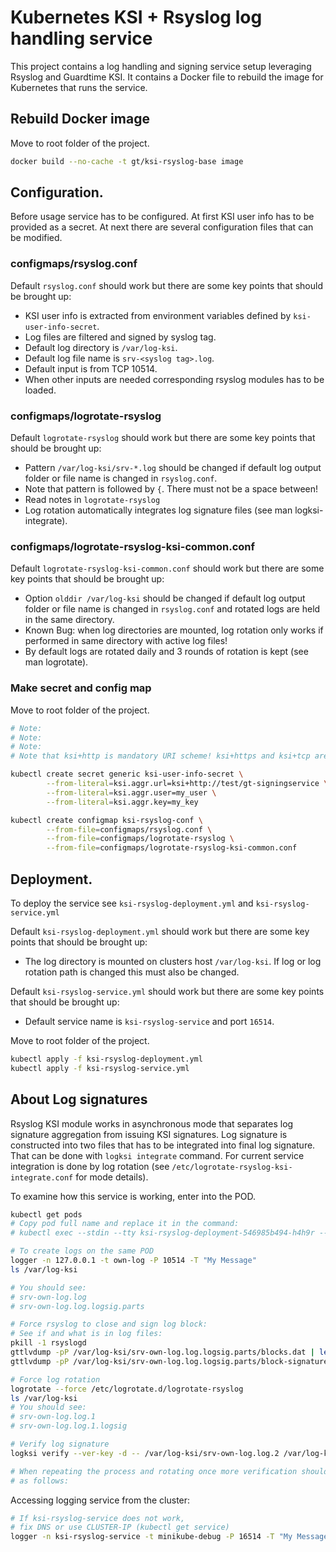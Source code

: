 # Kubernetes KSI + Rsyslog log handling service

This project contains a log handling and signing service setup leveraging Rsyslog and Guardtime KSI. It contains a Docker file to rebuild the image for Kubernetes that runs the service.

## Rebuild Docker image
Move to root folder of the project.
```sh
docker build --no-cache -t gt/ksi-rsyslog-base image
```

## Configuration.
Before usage service has to be configured. At first KSI user info has to be provided as a secret. At next there are several configuration files that can be modified.


### configmaps/rsyslog.conf
Default `rsyslog.conf` should work but there are some key points that should be brought up:
 - KSI user info is extracted from environment variables defined by `ksi-user-info-secret`.
 - Log files are filtered and signed by syslog tag.
 - Default log directory is `/var/log-ksi`.
 - Default log file name is `srv-<syslog tag>.log`.
 - Default input is from TCP 10514.
 - When other inputs are needed corresponding rsyslog modules has to be loaded.

### configmaps/logrotate-rsyslog
Default `logrotate-rsyslog` should work but there are some key points that should be brought up:
 - Pattern `/var/log-ksi/srv-*.log` should be changed if default log output folder or file name is changed in `rsyslog.conf`.
 - Note that pattern is followed by `{`. There must not be a space between!
 - Read notes in `logrotate-rsyslog`
 - Log rotation automatically integrates log signature files (see man logksi-integrate).

### configmaps/logrotate-rsyslog-ksi-common.conf
Default `logrotate-rsyslog-ksi-common.conf` should work but there are some key points that should be brought up:
 - Option `olddir /var/log-ksi` should be changed if default log output folder or file name is changed in `rsyslog.conf` and rotated logs are held in the same directory.
 - Known Bug: when log directories are mounted, log rotation only works if performed in same directory with active log files!
 - By default logs are rotated daily and 3 rounds of rotation is kept (see man logrotate).

### Make secret and config map
 
Move to root folder of the project.
```sh
# Note:
# Note:
# Note:
# Note that ksi+http is mandatory URI scheme! ksi+https and ksi+tcp are the only alternatives.

kubectl create secret generic ksi-user-info-secret \
        --from-literal=ksi.aggr.url=ksi+http://test/gt-signingservice \
        --from-literal=ksi.aggr.user=my_user \
        --from-literal=ksi.aggr.key=my_key

kubectl create configmap ksi-rsyslog-conf \
        --from-file=configmaps/rsyslog.conf \
        --from-file=configmaps/logrotate-rsyslog \
        --from-file=configmaps/logrotate-rsyslog-ksi-common.conf
```

## Deployment.

To deploy the service see `ksi-rsyslog-deployment.yml` and `ksi-rsyslog-service.yml`

Default `ksi-rsyslog-deployment.yml` should work but there are some key points that should be brought up:
 - The log directory is mounted on clusters host `/var/log-ksi`. If log or log rotation path is changed this must also be changed.

Default `ksi-rsyslog-service.yml` should work but there are some key points that should be brought up:
 - Default service name is `ksi-rsyslog-service` and port `16514`.
 
Move to root folder of the project.
```sh
kubectl apply -f ksi-rsyslog-deployment.yml
kubectl apply -f ksi-rsyslog-service.yml
```

## About Log signatures
Rsyslog KSI module works in asynchronous mode that separates log signature aggregation from issuing KSI signatures. Log signature is constructed into two files that has to be integrated into final log signature. That can be done with `logksi integrate` command. For current service integration is done by log rotation (see `/etc/logrotate-rsyslog-ksi-integrate.conf` for mode details).

To examine how this service is working, enter into the POD.
```sh
kubectl get pods
# Copy pod full name and replace it in the command:
# kubectl exec --stdin --tty ksi-rsyslog-deployment-546985b494-h4h9r -- /bin/bash

# To create logs on the same POD
logger -n 127.0.0.1 -t own-log -P 10514 -T "My Message"
ls /var/log-ksi

# You should see:
# srv-own-log.log
# srv-own-log.log.logsig.parts

# Force rsyslog to close and sign log block:
# See if and what is in log files:
pkill -1 rsyslogd
gttlvdump -pP /var/log-ksi/srv-own-log.log.logsig.parts/blocks.dat | less
gttlvdump -pP /var/log-ksi/srv-own-log.log.logsig.parts/block-signatures.dat | less

# Force log rotation 
logrotate --force /etc/logrotate.d/logrotate-rsyslog
ls /var/log-ksi
# You should see:
# srv-own-log.log.1
# srv-own-log.log.1.logsig

# Verify log signature
logksi verify --ver-key -d -- /var/log-ksi/srv-own-log.log.2 /var/log-ksi/srv-own-log.log.1

# When repeating the process and rotating once more verification should be done
# as follows:

```

Accessing logging service from the cluster:
```sh
# If ksi-rsyslog-service does not work,
# fix DNS or use CLUSTER-IP (kubectl get service)
logger -n ksi-rsyslog-service -t minikube-debug -P 16514 -T "My Message"
```
